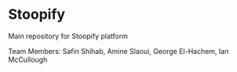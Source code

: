 # Stoopify

Main repository for Stoopify platform

Team Members:
Safin Shihab, Amine Slaoui, George El-Hachem, Ian McCullough
